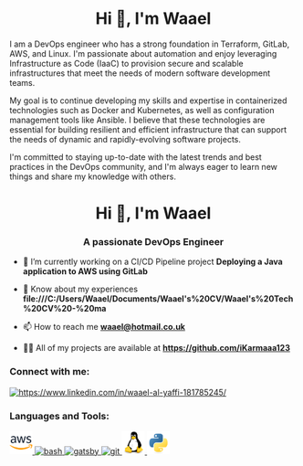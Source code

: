 <h1 align="center">Hi 👋, I'm Waael</h1>

 I am a DevOps engineer who has a strong foundation in Terraform, GitLab, AWS, and Linux. I'm passionate about automation and enjoy leveraging Infrastructure as Code (IaaC) to provision secure and scalable infrastructures that meet the needs of modern software development teams.

My goal is to continue developing my skills and expertise in containerized technologies such as Docker and Kubernetes, as well as configuration management tools like Ansible. I believe that these technologies are essential for building resilient and efficient infrastructure that can support the needs of dynamic and rapidly-evolving software projects.

I'm committed to staying up-to-date with the latest trends and best practices in the DevOps community, and I'm always eager to learn new things and share my knowledge with others.
 <h1 align="center">Hi 👋, I'm Waael</h1>
<h3 align="center">A passionate DevOps Engineer</h3>

- 🔭 I’m currently working on a CI/CD Pipeline project **Deploying a Java application to AWS using GitLab**

- 📄 Know about my experiences **file:///C:/Users/Waael/Documents/Waael's%20CV/Waael's%20Tech%20CV%20-%20ma**

- 📫 How to reach me **waael@hotmail.co.uk**

- 👨‍💻 All of my projects are available at **https://github.com/iKarmaaa123**

<h3 align="left">Connect with me:</h3>
<p align="left">
<a href="https://linkedin.com/in/https://www.linkedin.com/in/waael-al-yaffi-181785245/" target="blank"><img align="center" src="https://raw.githubusercontent.com/rahuldkjain/github-profile-readme-generator/master/src/images/icons/Social/linked-in-alt.svg" alt="https://www.linkedin.com/in/waael-al-yaffi-181785245/" height="30" width="40" /></a>
</p>

<h3 align="left">Languages and Tools:</h3>
<p align="left"> <a href="https://aws.amazon.com" target="_blank" rel="noreferrer"> <img src="https://raw.githubusercontent.com/devicons/devicon/master/icons/amazonwebservices/amazonwebservices-original-wordmark.svg" alt="aws" width="40" height="40"/> </a> <a href="https://www.gnu.org/software/bash/" target="_blank" rel="noreferrer"> <img src="https://www.vectorlogo.zone/logos/gnu_bash/gnu_bash-icon.svg" alt="bash" width="40" height="40"/> </a> <a href="https://www.gatsbyjs.com/" target="_blank" rel="noreferrer"> <img src="https://www.vectorlogo.zone/logos/gatsbyjs/gatsbyjs-icon.svg" alt="gatsby" width="40" height="40"/> </a> <a href="https://git-scm.com/" target="_blank" rel="noreferrer"> <img src="https://www.vectorlogo.zone/logos/git-scm/git-scm-icon.svg" alt="git" width="40" height="40"/> </a> <a href="https://www.linux.org/" target="_blank" rel="noreferrer"> <img src="https://raw.githubusercontent.com/devicons/devicon/master/icons/linux/linux-original.svg" alt="linux" width="40" height="40"/> </a> <a href="https://www.python.org" target="_blank" rel="noreferrer"> <img src="https://raw.githubusercontent.com/devicons/devicon/master/icons/python/python-original.svg" alt="python" width="40" height="40"/> </a> </p>



<!--
**iKarmaaa123/iKarmaaa123** is a ✨ _special_ ✨ repository because its `README.md` (this file) appears on your GitHub profile.

Here are some ideas to get you started:

- 🔭 I’m currently working on ...
- 🌱 I’m currently learning ...
- 👯 I’m looking to collaborate on ...
- 🤔 I’m looking for help with ...
- 💬 Ask me about ...
- 📫 How to reach me: ...
- 😄 Pronouns: ...
- ⚡ Fun fact: ...
-->
